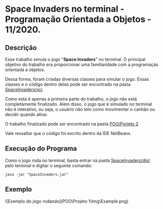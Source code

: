 # Space Invaders no terminal - Programação Orientada a Objetos - 11/2020.

## Descrição
 
Esse trabalho simula o jogo "**Space Invaders**" no terminal. O principal objetivo do trabalho era proporcionar uma familiaridade com a programação orientada a objetos. 

Dessa forma, foram criadas diversas classes para simular o jogo. Essas classes e o código dentro delas pode ser encontrado na pasta [SpaceInvaders/src](https://github.com/mmussatto/EngComp/tree/master/POO/Projeto%201/SpaceInvaders/src/spaceinvaders)

Como esta é apenas a primeira parte do trabalho, o jogo não está completamente finalizado. Além disso, o jogo que é simulado no terminal não é interativo, ou seja, o usuário não tem como movimentar o canhão ou decidir quando atirar. 

O trabalho finalizado pode ser encontrado na pasta [POO/Porjeto 2](https://github.com/mmussatto/EngComp/tree/master/POO/Projeto%202)

Vale ressaltar que o código foi escrito dentro da IDE NetBeans. 


## Execução do Programa

Como o jogo roda no terminal, basta entrar na pasta [SpaceInvaders/dist](https://github.com/mmussatto/EngComp/tree/master/POO/Projeto%201/SpaceInvaders/dist) pelo terminal e digitar o seguinte comando:

`java -jar "SpaceInvaders.jar"`


## Exemplo

![Exemplo do jogo rodando](POO\Projeto 1\Img\Example.png)